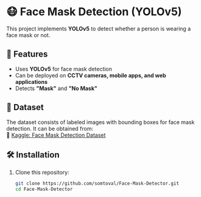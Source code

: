# 😷 Face Mask Detection (YOLOv5)  

This project implements **YOLOv5** to detect whether a person is wearing a face mask or not.  

## 📌 Features  
- Uses **YOLOv5** for face mask detection  
- Can be deployed on **CCTV cameras, mobile apps, and web applications**  
- Detects **"Mask"** and **"No Mask"**

## 📂 Dataset  
The dataset consists of labeled images with bounding boxes for face mask detection. It can be obtained from:  
🔗 [Kaggle: Face Mask Detection Dataset](https://www.kaggle.com/datasets/andrewmvd/face-mask-detection)  

## 🛠 Installation  
1. Clone this repository:  
   ```bash
   git clone https://github.com/somtoval/Face-Mask-Detector.git
   cd Face-Mask-Detector